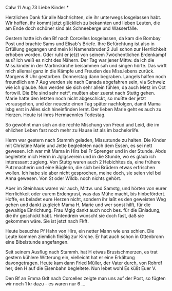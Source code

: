  Calw 11 Aug 73
Liebe Kinder <Fried>*

Herzlichen Dank für alle Nachrichten, die ihr unterwegs losgelassen habt. Wir hoffen, ihr kommt jetzt glücklich zu bekannten und lieben Leuten, die am Ende doch schöner sind als Schneeberge und Wasserfälle.

Gestern hatte ich den Bf nach Corcelles losgelassen, da kam die Bombay Post und brachte Sams und Elisab's Briefe. Ihre Befürchtung ist also in Erfüllung gegangen und mein kl Namensbruder 2 Juli schon zur Herrlichkeit erhoben worden. Oder ruht er jetzt von seinem 7wöchentlichen Erdenkampf aus? Ich weiß es nicht des Nähern. Der Tag war jener Mittw. da ich die Miss.kinder in der Martinskirche beisammen sah und singen hörte. Das wirft mich allemal ganz in die Kämpfe und Freuden des Miss.lebens zurück. Morgens 8 Uhr gestorben. Donnerstag dann begraben. Langels halfen noch freundlich am 7 Aug werden sie nach Canada abgefahren sein, via Schweiz wie ich glaube. Nun werden sie sich sehr allein fühlen, da auch Metz im Oct fortwill. Die Bfe sind sehr nett*, mußten aber zuerst nach Stuttg gehen. Marie hatte den letzten noch nicht abgeschickt, so mußte der jetzt vorausgehen, und der neueste einen Tag später nachfolgen, damit Mama Isbg erst in Alles sich hineinfinden lernt. Der lieben Marie geht es auch zu Herzen. Heute ist ihres Hermaennles Todestag.

So gewöhnt man sich an die rechte Mischung von Freud und Leid, die im ehlichen Leben fast noch mehr zu Hause ist als im bachelorlife.

Herm war gestern nach Stammh geladen, Miss.stunde zu halten. Die Kinder mit Christine Marie und Jette begleiteten nach dem Essen, es sei nett gewesen. Ich war mit Mama in Hirs bei Fr Sprenger und in der Stunde. Abds begleitete mich Herm in Jglgsverein und in die Stunde, wo es glaub ich interessant zugieng. Von Stuttg waren auch 2 Hebichites da, eine frühere Putzmacherin und eine Büglerin, die sich bei Brüdern etwas erfrischen wollen. Ich habe sie aber nicht gesprochen, meine doch, sie seien viel bei Anna gewesen. Von St oder Wildb. noch nichts gehört.

Aber im Steinhaus waren wir auch, Mittw. und Samstg, und hörten von eurer Herrlichkeit oder eurem Erdengrust, was das Mühe macht, bis hinbefördert. Hoffe, es beladet eure Herzen nicht, sondern ihr laßt es den geweisten Weg gehen und dankt zugleich Mama H, Marie und wer sonst hilft, für die gewaltige Einrichtung. Frau Mglg dankt auch noch bes. für die Einladung, die ihr geschickt habt. Hintendrein wünscht sie doch fast, daß sie gekommen wäre. Sie ist jetzt nach Fkft.

Heute besuchte Pf Hahn von Hirs, ein netter Mann wie uns schien. Die Leute kommen ziemlich fleißig zur Kirche. Er hat auch schon in Ottenbronn eine Bibelstunde angefangen.

Seit seinem Ausflug nach Stammh. hat H etwas Brustschmerzen, es trat gestern kühlere Witterung ein, vielleicht hat er eine Erkältung davongetragen. Heute kam dann Fried Müller, der Vater durch, von Rohrdf her, den H auf die Eisenbahn begleitete. Nun lebet wohl
 Es küßt Euer V.

Den Bf an Emma Gdt nach Corcelles zeigte man uns auf der Post, so fügten wir noch 1 kr dazu - es waren nur 6 ...
